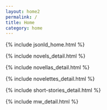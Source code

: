 ```yaml
---
layout: home2
permalink: /
title: Home
category: home
---
```


{% include jsonld_home.html %}


<div class="{{ page.title }} homepage">

  <!-- NOVELS -->
  {% include novels_detail.html %}
    
  <!-- NOVELLAS -->
  {% include novellas_detail.html %}

   <!-- include optin6.html %} -->

  <!-- NOVELETTES -->
  {% include novelettes_detail.html %}

  <!-- SHORT STORIES -->
  {% include short-stories_detail.html %}

  <!-- MURDERWIKI -->
  {% include mw_detail.html %}

  <!-- include optin5.html %} -->

</div> <!-- end div homepage -->

